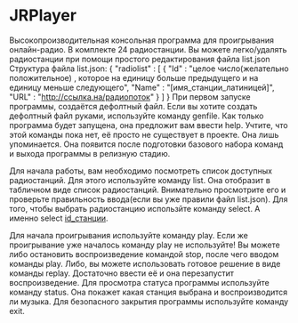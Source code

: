 # JRPlayer
Высокопроизводительная консольная программа для проигрывания онлайн-радио. 
В комплекте 24 радиостанции. Вы можете легко/удалять радиостанции при помощи простого редактирования файла list.json
Структура файла list.json:
{
  "radiolist" : [
    {
      "Id" : "целое число(желательно положительное) , которое на единицу больше предыдущего и на единицу меньше следующего",
      "Name" : "[имя_станции_латиницей]",
      "URL" : "http://ссылка.на/радиопоток"
    }
  ]
}
При первом запуске программы, создаётся дефолтный файл. Если вы хотите создать дефолтный файл руками, используйте команду genfile.
Как только программа будет запущена, она предложит вам ввести help. Учтите, что этой команды пока нет, её просто не существует в проекте. Она лишь упоминается. Она появится после подготовки базового набора команд и выхода программы в релизную стадию. 

Для начала работы, вам необходимо посмотреть список доступных радиостанций. Для этого используйте команду list. Она отобразит в табличном виде список радиостанций. Внимательно просмотрите его и проверьте правильность ввода(если вы уже правили файл list.json). Для того, чтобы выбрать радиостанцию использйте команду select. А именно select [id_станции](Пример: "select 13").  

Для начала проигрывания используйте команду play. Если же проигрывание уже началось команду play не используйте! Вы можете либо остановить воспроизведение командой stop, после чего вводом команды play. Либо, вы можете использовать готовое решение в виде команды replay. Достаточно ввести её и она перезапустит воспроизведение.
Для просмотра статуса программы используйте команду status. Она покажет какая станция выбрана и воспроизводится ли музыка.
Для безопасного закрытия программы используйте команду exit. 
